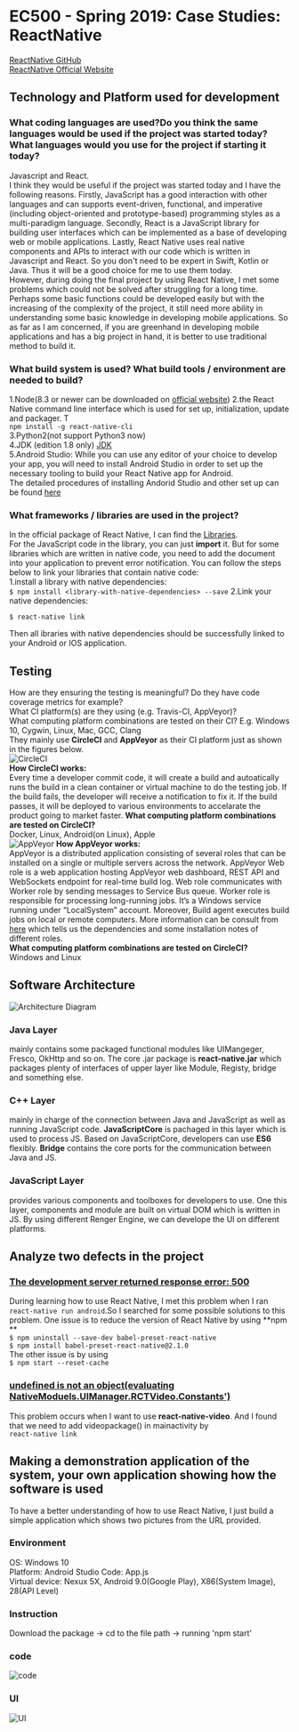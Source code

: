 # EC500 - Spring 2019:  Case Studies: ReactNative 
[ReactNative GitHub](https://github.com/facebook/react-native)  
[ReactNative Official Website](https://facebook.github.io/react-native/)
## Technology and Platform used for development  
  
### What coding languages are used?Do you think the same languages would be used if the project was started today?What languages would you use for the project if starting it today?    
Javascript and React.   
I think they would be useful if the project was started today and I have the following reasons. Firstly, JavaScript has a good interaction with other languages and can supports event-driven, functional, and imperative (including object-oriented and prototype-based) programming styles as a multi-paradigm language. Secondly, React is a JavaScript library for building user interfaces which can be implemented as a base of developing web or mobile applications. Lastly, React Native uses real native components and APIs to interact with our code which is written in Javascript and React. So you don't need to be expert in Swift, Kotlin or Java. Thus it will be a good choice for me to use them today.  
However, during doing the final project by using React Native, I met some problems which could not be solved after struggling for a long time. Perhaps some basic functions could be developed easily but with the increasing of the complexity of the project, it still need more ability in understanding some basic knowledge in developing mobile applications. So as far as I am concerned, if you are greenhand in developing mobile applications and has a big project in hand, it is better to use traditional method to build it.   
### What build system is used? What build tools / environment are needed to build?   
1.Node(8.3 or newer can be downloaded on [official website](https://nodejs.org/zh-cn/))
2.the React Native command line interface which is used for set up, initialization, update and packager. T   
`npm install -g react-native-cli`    
3.Python2(not support Python3 now)  
4.JDK (edition 1.8 only) [JDK](https://www.oracle.com/technetwork/java/javase/downloads/jdk8-downloads-2133151.html)   
5.Android Studio: While you can use any editor of your choice to develop your app, you will need to install Android Studio in order to set up the necessary tooling to build your React Native app for Android.   
The detailed procedures of installing Andorid Studio and other set up can be found [here](https://reactnative.cn/docs/getting-started/)

### What frameworks / libraries are used in the project?
In the official package of React Native, I can find the [Libraries](https://github.com/facebook/react-native/tree/master/Libraries).  
For the JavaScript code in the library, you can just **import** it. But for some libraries which are written in native code, you need to add the document into your application to prevent error notification. You can follow the steps below to link your libraries that contain native code:  
1.install a library with native dependencies:  
`$ npm install <library-with-native-dependencies> --save`
2.Link your native dependencies:
  
`$ react-native link`  
  
Then all ibraries with native dependencies should be successfully linked to your Android or IOS application.

## Testing
How are they ensuring the testing is meaningful? Do they have code coverage metrics for example?  
What CI platform(s) are they using (e.g. Travis-CI, AppVeyor)?    
What computing platform combinations are tested on their CI? E.g. Windows 10, Cygwin, Linux, Mac, GCC, Clang  
They mainly use **CircleCI** and **AppVeyor** as their CI platform just as shown in the figures below.  
![CircleCI](https://github.com/ec500-software-engineering/case-study-JiaruiJin/blob/master/CircleCI.PNG)  
**How CircleCI works:**  
Every time a developer commit code, it will create a build and autoatically runs the build in a clean container or virtual machine to do the testing job. If the build fails, the developer will receive a notification to fix it. If the build passes, it will be deployed to various environments to accelarate the product going to market faster. 
**What computing platform combinations are tested on CircleCI?**  
Docker, Linux, Android(on Linux), Apple  
![AppVeyor](https://github.com/ec500-software-engineering/case-study-JiaruiJin/blob/master/AppVeyor.PNG)
**How AppVeyor works:**  
AppVeyor is a distributed application consisting of several roles that can be installed on a single or multiple servers across the network.  AppVeyor Web role is a web application hosting AppVeyor web dashboard, REST API and WebSockets endpoint for real-time build log. Web role communicates with Worker role by sending messages to Service Bus queue. Worker role is responsible for processing long-running jobs. It’s a Windows service running under “LocalSystem” account. Moreover, Build agent executes build jobs on local or remote computers. More information can be consult from [here](https://www.appveyor.com/docs/enterprise/how-to/how-appveyor-works/) which tells us the dependencies and some installation notes of different roles.  
**What computing platform combinations are tested on CircleCI?**   
Windows and Linux  
  
## Software Architecture
![Architecture Diagram](https://github.com/ec500-software-engineering/case-study-JiaruiJin/blob/master/Structure.PNG)  
### Java Layer 
mainly contains some packaged functional modules like UIMangeger, Fresco, OkHttp and so on. The core .jar package is **react-native.jar** which packages plenty of interfaces of upper layer like Module, Registy, bridge and something else.
### C++ Layer
mainly in charge of the connection between Java and JavaScript as well as running JavaScript code. **JavaScriptCore** is pachaged in this layer which is used to process JS. Based on JavaScriptCore, developers can use **ES6** flexibly. **Bridge** contains the core ports for the communication between Java and JS.
### JavaScript Layer
provides various components and toolboxes for developers to use. One this layer, components and module are built on virtual DOM which is written in JS. By using different Renger Engine, we can develope the UI on different platforms.

## Analyze two defects in the project  
### [The development server returned response error: 500](https://github.com/facebook/react-native/issues/24112)
During learning how to use React Native, I met this problem when I ran `react-native run android`.So I searched for some possible solutions to this problem. One issue is to reduce the version of React Native by using **npm **  
`$ npm uninstall --save-dev babel-preset-react-native `  
`$ npm install babel-preset-react-native@2.1.0`  
The other issue is by using  
`$ npm start --reset-cache`
### [undefined is not an object(evaluating NativeModuels.UIManager.RCTVideo.Constants')](https://github.com/react-native-community/react-native-video/issues/272)  
This problem occurs when I want to use **react-native-video**. And I found that we need to add videopackage() in mainactivity by  
`react-native link` 
## Making a demonstration application of the system, your own application showing how the software is used
To have a better understanding of how to use React Native, I just build a simple application which shows two pictures from the URL provided.
### Environment
OS: Windows 10  
Platform: Android Studio
Code: App.js  
Virtual device: Nexux 5X, Android 9.0(Google Play), X86(System Image), 28(API Level)  
### Instruction
Download the package -> cd to the file path -> running 'npm start'
### code
![code](https://github.com/ec500-software-engineering/case-study-JiaruiJin/blob/master/code.PNG)
### UI
![UI](https://github.com/ec500-software-engineering/case-study-JiaruiJin/blob/master/Screenshot%20.png)



